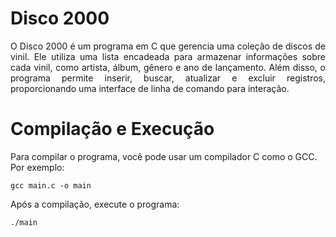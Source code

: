# Disco 2000

<div style="text-align: justify">
O Disco 2000 é um programa em C que gerencia uma coleção de discos de vinil. Ele utiliza uma lista encadeada para armazenar informações sobre cada vinil, como artista, álbum, gênero e ano de lançamento. 
Além disso, o programa permite inserir, buscar, atualizar e excluir registros, proporcionando uma interface de linha de comando para interação.
</div>

# Compilação e Execução
Para compilar o programa, você pode usar um compilador C como o GCC. Por exemplo:

```
gcc main.c -o main
```

Após a compilação, execute o programa:

```
./main
```
